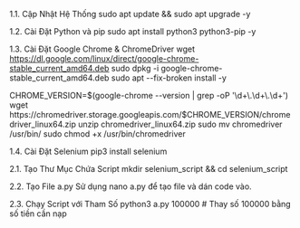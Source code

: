 
1.1. Cập Nhật Hệ Thống
sudo apt update && sudo apt upgrade -y

1.2. Cài Đặt Python và pip
sudo apt install python3 python3-pip -y

1.3. Cài Đặt Google Chrome & ChromeDriver
wget https://dl.google.com/linux/direct/google-chrome-stable_current_amd64.deb
sudo dpkg -i google-chrome-stable_current_amd64.deb
sudo apt --fix-broken install -y

CHROME_VERSION=$(google-chrome --version | grep -oP '\d+\.\d+\.\d+')
wget https://chromedriver.storage.googleapis.com/$CHROME_VERSION/chromedriver_linux64.zip
unzip chromedriver_linux64.zip
sudo mv chromedriver /usr/bin/
sudo chmod +x /usr/bin/chromedriver

1.4. Cài Đặt Selenium
pip3 install selenium

2.1. Tạo Thư Mục Chứa Script
mkdir selenium_script && cd selenium_script

2.2. Tạo File a.py
Sử dụng nano a.py để tạo file và dán code vào.

2.3. Chạy Script với Tham Số
python3 a.py 100000  # Thay số 100000 bằng số tiền cần nạp
